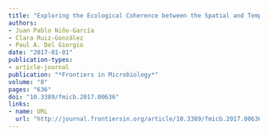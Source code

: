 ```yaml
---
title: "Exploring the Ecological Coherence between the Spatial and Temporal Patterns of Bacterioplankton in Boreal Lakes"
authors:
- Juan Pablo Niño-García
- Clara Ruiz-González
- Paul A. Del Giorgio
date: "2017-01-01"
publication-types:
- article-journal
publication: "*Frontiers in Microbiology*"
volume: "8"
pages: "636"
doi: "10.3389/fmicb.2017.00636"
links:
- name: URL
  url: "http://journal.frontiersin.org/article/10.3389/fmicb.2017.00636/full"
---
```

